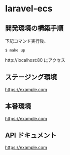 # laravel-ecs

## 開発環境の構築手順

下記コマンド実行後、

```
$ make up
```

http://localhost:80
にアクセス

## ステージング環境

<https://example.com>

## 本番環境

<https://example.com>

## API ドキュメント

<https://example.com>
